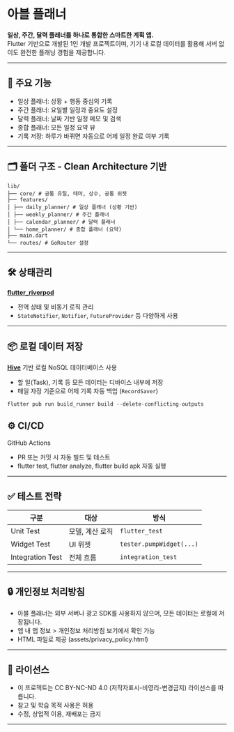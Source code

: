 # 아블 플래너

**일상, 주간, 달력 플래너를 하나로 통합한 스마트한 계획 앱.**  
Flutter 기반으로 개발된 1인 개발 프로젝트이며, 기기 내 로컬 데이터를 활용해 서버 없이도 완전한 플래닝 경험을 제공합니다.

---

## 📌 주요 기능

- 일상 플래너: 상황 + 행동 중심의 기록
- 주간 플래너: 요일별 일정과 중요도 설정
- 달력 플래너: 날짜 기반 일정 메모 및 검색
- 종합 플래너: 모든 일정 요약 뷰
- 기록 저장: 하루가 바뀌면 자동으로 어제 일정 완료 여부 기록

---

## 🗂️ 폴더 구조 - Clean Architecture 기반

```
lib/
├── core/ # 공통 유틸, 테마, 상수, 공통 위젯
├── features/
│ ├── daily_planner/ # 일상 플래너 (상황 기반)
│ ├── weekly_planner/ # 주간 플래너
│ ├── calendar_planner/ # 달력 플래너
│ └── home_planner/ # 종합 플래너 (요약)
├── main.dart
└── routes/ # GoRouter 설정
```

---

## 🛠 상태관리

**[flutter_riverpod](https://riverpod.dev/)**  
- 전역 상태 및 비동기 로직 관리
- `StateNotifier`, `Notifier`, `FutureProvider` 등 다양하게 사용

---

## 📦 로컬 데이터 저장

**[Hive](https://docs.hivedb.dev/)** 기반 로컬 NoSQL 데이터베이스 사용  
- 할 일(Task), 기록 등 모든 데이터는 디바이스 내부에 저장
- 매일 자정 기준으로 어제 기록 자동 백업 (`RecordSaver`)

```dart
flutter pub run build_runner build --delete-conflicting-outputs
```

## ⚙️ CI/CD
GitHub Actions

- PR 또는 커밋 시 자동 빌드 및 테스트
- flutter test, flutter analyze, flutter build apk 자동 실행
---

## ✅ 테스트 전략
| 구분               | 대상        | 방식                       |
| ---------------- | --------- | ------------------------ |
| Unit Test        | 모델, 계산 로직 | `flutter_test`           |
| Widget Test      | UI 위젯     | `tester.pumpWidget(...)` |
| Integration Test | 전체 흐름     | `integration_test`       |

---

## 🔒 개인정보 처리방침
- 아블 플래너는 외부 서버나 광고 SDK를 사용하지 않으며, 모든 데이터는 로컬에 저장됩니다.
- 앱 내 앱 정보 > 개인정보 처리방침 보기에서 확인 가능
- HTML 파일로 제공 (assets/privacy_policy.html)

---

## 📜 라이선스
- 이 프로젝트는 CC BY-NC-ND 4.0 (저작자표시-비영리-변경금지) 라이선스를 따릅니다.
- 참고 및 학습 목적 사용은 허용
- 수정, 상업적 이용, 재배포는 금지
---
